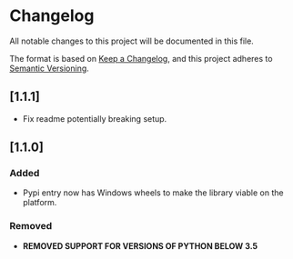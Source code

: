 # Changelog
All notable changes to this project will be documented in this file.

The format is based on [Keep a Changelog](https://keepachangelog.com/en/1.0.0/),
and this project adheres to [Semantic Versioning](https://semver.org/spec/v2.0.0.html).

## [1.1.1]
 - Fix readme potentially breaking setup.

## [1.1.0]
### Added
 - Pypi entry now has Windows wheels to make the library viable on the platform.

### Removed
 - **REMOVED SUPPORT FOR VERSIONS OF PYTHON BELOW 3.5**

